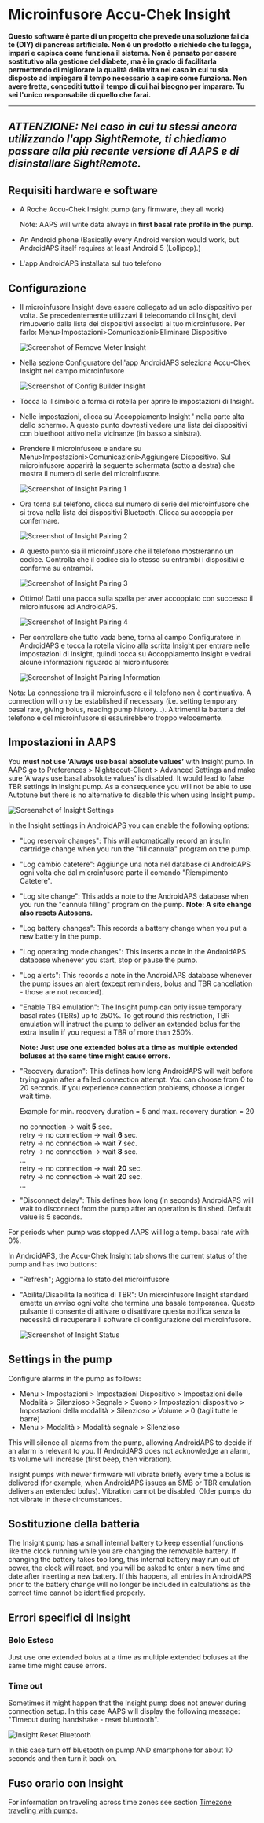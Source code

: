 # Microinfusore Accu-Chek Insight

**Questo software è parte di un progetto che prevede una soluzione fai da te (DIY) di pancreas artificiale. Non è un prodotto e richiede che tu legga, impari e capisca come funziona il sistema. Non è pensato per essere sostitutivo alla gestione del diabete, ma è in grado di facilitarla permettendo di migliorare la qualità della vita nel caso in cui tu sia disposto ad impiegare il tempo necessario a capire come funziona. Non avere fretta, concediti tutto il tempo di cui hai bisogno per imparare. Tu sei l'unico responsabile di quello che farai.**

* * *

## ***ATTENZIONE:** Nel caso in cui tu stessi ancora utilizzando l'app **SightRemote**, ti chiediamo **passare alla più recente versione di AAPS** e di **disinstallare SightRemote**.*

## Requisiti hardware e software

* A Roche Accu-Chek Insight pump (any firmware, they all work)
    
    Note: AAPS will write data always in **first basal rate profile in the pump**.

* An Android phone (Basically every Android version would work, but AndroidAPS itself requires at least Android 5 (Lollipop).)

* L'app AndroidAPS installata sul tuo telefono

## Configurazione

* Il microinfusore Insight deve essere collegato ad un solo dispositivo per volta. Se precedentemente utilizzavi il telecomando di Insight, devi rimuoverlo dalla lista dei dispositivi associati al tuo microinfusore. Per farlo: Menu>Impostazioni>Comunicazioni>Eliminare Dispositivo
    
    ![Screenshot of Remove Meter Insight](../images/Insight_RimeMeter.png)

* Nella sezione [Configuratore](../Configuration/Config-Builder) dell'app AndroidAPS seleziona Accu-Chek Insight nel campo microinfusore
    
    ![Screenshot of Config Builder Insight](../images/Insight_ConfigBuilder.png)

* Tocca la il simbolo a forma di rotella per aprire le impostazioni di Insight.

* Nelle impostazioni, clicca su 'Accoppiamento Insight ' nella parte alta dello schermo. A questo punto dovresti vedere una lista dei dispositivi con bluethoot attivo nella vicinanze (in basso a sinistra).
* Prendere il microinfusore e andare su Menu>Impostazioni>Comunicazioni>Aggiungere Dispositivo. Sul microinfusore apparirà la seguente schermata (sotto a destra) che mostra il numero di serie del microinfusore.
    
    ![Screenshot of Insight Pairing 1](../images/Insight_Pairing1.png)

* Ora torna sul telefono, clicca sul numero di serie del microinfusore che si trova nella lista dei dispositivi Bluetooth. Clicca su accoppia per confermare.
    
    ![Screenshot of Insight Pairing 2](../images/Insight_Pairing2.png)

* A questo punto sia il microinfusore che il telefono mostreranno un codice. Controlla che il codice sia lo stesso su entrambi i dispositivi e conferma su entrambi.
    
    ![Screenshot of Insight Pairing 3](../images/Insight_Pairing3.png)

* Ottimo! Datti una pacca sulla spalla per aver accoppiato con successo il microinfusore ad AndroidAPS.
    
    ![Screenshot of Insight Pairing 4](../images/Insight_Pairing4.png)

* Per controllare che tutto vada bene, torna al campo Configuratore in AndroidAPS e tocca la rotella vicino alla scritta Insight per entrare nelle impostazioni di Insight, quindi tocca su Accoppiamento Insight e vedrai alcune informazioni riguardo al microinfusore:
    
    ![Screenshot of Insight Pairing Information](../images/Insight_Pairing3.png)

Nota: La connessione tra il microinfusore e il telefono non è continuativa. A connection will only be established if necessary (i.e. setting temporary basal rate, giving bolus, reading pump history...). Altrimenti la batteria del telefono e del microinfusore si esaurirebbero troppo velocemente.

## Impostazioni in AAPS

You **must not use ‘Always use basal absolute values’** with Insight pump. In AAPS go to Preferences > Nightscout-Client > Advanced Settings and make sure ‘Always use basal absolute values’ is disabled. It would lead to false TBR settings in Insight pump. As a consequence you will not be able to use Autotune but there is no alternative to disable this when using Insight pump.

![Screenshot of Insight Settings](../images/Insight_pairing_V2_5.png)

In the Insight settings in AndroidAPS you can enable the following options:

* "Log reservoir changes": This will automatically record an insulin cartridge change when you run the "fill cannula" program on the pump.
* "Log cambio catetere": Aggiunge una nota nel database di AndroidAPS ogni volta che dal microinfusore parte il comando "Riempimento Catetere".
* "Log site change": This adds a note to the AndroidAPS database when you run the "cannula filling" program on the pump. **Note: A site change also resets Autosens.**
* "Log battery changes": This records a battery change when you put a new battery in the pump.
* "Log operating mode changes": This inserts a note in the AndroidAPS database whenever you start, stop or pause the pump.
* "Log alerts": This records a note in the AndroidAPS database whenever the pump issues an alert (except reminders, bolus and TBR cancellation - those are not recorded).
* "Enable TBR emulation": The Insight pump can only issue temporary basal rates (TBRs) up to 250%. To get round this restriction, TBR emulation will instruct the pump to deliver an extended bolus for the extra insulin if you request a TBR of more than 250%.
    
    **Note: Just use one extended bolus at a time as multiple extended boluses at the same time might cause errors.**

* "Recovery duration": This defines how long AndroidAPS will wait before trying again after a failed connection attempt. You can choose from 0 to 20 seconds. If you experience connection problems, choose a longer wait time.   
      
    Example for min. recovery duration = 5 and max. recovery duration = 20   
      
    no connection -> wait **5** sec.   
    retry -> no connection -> wait **6** sec.   
    retry -> no connection -> wait **7** sec.   
    retry -> no connection -> wait **8** sec.   
    ...   
    retry -> no connection -> wait **20** sec.   
    retry -> no connection -> wait **20** sec.   
    ...

* "Disconnect delay": This defines how long (in seconds) AndroidAPS will wait to disconnect from the pump after an operation is finished. Default value is 5 seconds.

For periods when pump was stopped AAPS will log a temp. basal rate with 0%.

In AndroidAPS, the Accu-Chek Insight tab shows the current status of the pump and has two buttons:

* "Refresh"; Aggiorna lo stato del microinfusore
* "Abilita/Disabilita la notifica di TBR": Un microinfusore Insight standard emette un avviso ogni volta che termina una basale temporanea. Questo pulsante ti consente di attivare o disattivare questa notifica senza la necessità di recuperare il software di configurazione del microinfusore.
    
    ![Screenshot of Insight Status](../images/Insight_Status2.png)

## Settings in the pump

Configure alarms in the pump as follows:

* Menu > Impostazioni > Impostazioni Dispositivo > Impostazioni delle Modalità > Silenzioso >Segnale > Suono > Impostazioni dispositivo > Impostazioni della modalità > Silenzioso > Volume > 0 (tagli tutte le barre)
* Menu > Modalità > Modalità segnale > Silenzioso

This will silence all alarms from the pump, allowing AndroidAPS to decide if an alarm is relevant to you. If AndroidAPS does not acknowledge an alarm, its volume will increase (first beep, then vibration).

Insight pumps with newer firmware will vibrate briefly every time a bolus is delivered (for example, when AndroidAPS issues an SMB or TBR emulation delivers an extended bolus). Vibration cannot be disabled. Older pumps do not vibrate in these circumstances.

## Sostituzione della batteria

The Insight pump has a small internal battery to keep essential functions like the clock running while you are changing the removable battery. If changing the battery takes too long, this internal battery may run out of power, the clock will reset, and you will be asked to enter a new time and date after inserting a new battery. If this happens, all entries in AndroidAPS prior to the battery change will no longer be included in calculations as the correct time cannot be identified properly.

## Errori specifici di Insight

### Bolo Esteso

Just use one extended bolus at a time as multiple extended boluses at the same time might cause errors.

### Time out

Sometimes it might happen that the Insight pump does not answer during connection setup. In this case AAPS will display the following message: "Timeout during handshake - reset bluetooth".

![Insight Reset Bluetooth](../images/Insight_ResetBT.png)

In this case turn off bluetooth on pump AND smartphone for about 10 seconds and then turn it back on.

## Fuso orario con Insight

For information on traveling across time zones see section [Timezone traveling with pumps](../Usage/Timezone-traveling#insight).
